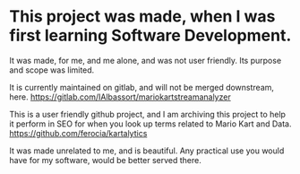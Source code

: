 # This project was made, when I was first learning Software Development. 
It was made, for me, and me alone, and was not user friendly. Its purpose and scope was limited.

It is currently maintained on gitlab, and will not be merged downstream, here.
https://gitlab.com/IAlbassort/mariokartstreamanalyzer

This is a user friendly github project, and I am archiving this project to help it perform in SEO for when you look up terms related to Mario Kart and Data.
https://github.com/ferocia/kartalytics

It was made unrelated to me, and is beautiful. Any practical use you would have for my software, would be better served there.
